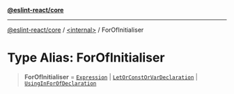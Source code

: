 [**@eslint-react/core**](../../README.md)

***

[@eslint-react/core](../../README.md) / [\<internal\>](../README.md) / ForOfInitialiser

# Type Alias: ForOfInitialiser

> **ForOfInitialiser** = [`Expression`](Expression.md) \| [`LetOrConstOrVarDeclaration`](LetOrConstOrVarDeclaration.md) \| [`UsingInForOfDeclaration`](../interfaces/UsingInForOfDeclaration.md)
